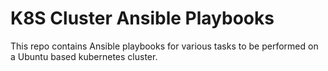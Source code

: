 # K8S Cluster Ansible Playbooks
This repo contains Ansible playbooks for various tasks to be performed on a Ubuntu based kubernetes cluster.
